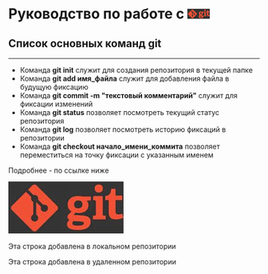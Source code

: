 # Руководство по работе с  <img src=".\img\git.jpg" height=20 /> #
## Список основных команд git ##
---
* Команда **git init** служит для создания репозитория в текущей папке
* Команда **git add имя_файла** служит для добавления файла в будущую фиксацию 
* Команда **git commit -m "текстовый комментарий"** служит для фиксации изменений 
* Команда **git status** позволяет посмотреть текущий статус репозитория
* Команда **git log** позволяет посмотреть историю фиксаций в репозитории
* Команда **git checkout начало_имени_коммита** позволяет переместиться на точку фиксации с указанным именем

Подробнее - по ссылке ниже

[![GIT](.\img\git.jpg)](https://habr.com/ru/company/ruvds/blog/599929/)

Эта строка добавлена в локальном репозитории

Эта строка добавлена в удаленном репозитории

